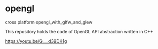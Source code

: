 # opengl

cross platform opengl_with_glfw_and_glew

This repository holds the code of OpenGL API abstraction written in C++

https://youtu.be/G___d39DK1g

